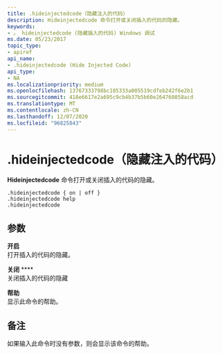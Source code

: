 ```yaml
---
title: .hideinjectedcode（隐藏注入的代码）
description: Hideinjectedcode 命令打开或关闭插入的代码的隐藏。
keywords:
- 。 hideinjectedcode (隐藏插入的代码) Windows 调试
ms.date: 05/23/2017
topic_type:
- apiref
api_name:
- .hideinjectedcode (Hide Injected Code)
api_type:
- NA
ms.localizationpriority: medium
ms.openlocfilehash: 13767333798bc105333a005519cdfeb242f6e2b1
ms.sourcegitcommit: 418e6617e2a695c9cb4b37b5b60e264760858acd
ms.translationtype: MT
ms.contentlocale: zh-CN
ms.lasthandoff: 12/07/2020
ms.locfileid: "96825843"
---
```

# <a name="hideinjectedcode-hide-injected-code"></a>.hideinjectedcode（隐藏注入的代码）


**Hideinjectedcode** 命令打开或关闭插入的代码的隐藏。

```dbgcmd
.hideinjectedcode { on | off } 
.hideinjectedcode help 
.hideinjectedcode
```

## <a name="span-idddk_meta_hold_and_compare_memory_dbgspanspan-idddk_meta_hold_and_compare_memory_dbgspanparameters"></a><span id="ddk_meta_hold_and_compare_memory_dbg"></span><span id="DDK_META_HOLD_AND_COMPARE_MEMORY_DBG"></span>参数


<span id="_______on_____________"></span><span id="_______ON_____________"></span>**开启**   
打开插入的代码的隐藏。

<span id="_______off_"></span><span id="_______OFF_"></span>**关闭** ****   
关闭插入的代码的隐藏

<span id="_______help______"></span><span id="_______HELP______"></span>**帮助**   
显示此命令的帮助。

<a name="remarks"></a>备注
-------

如果输入此命令时没有参数，则会显示该命令的帮助。

 

 





